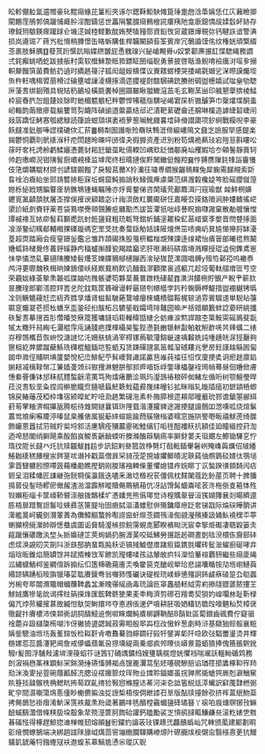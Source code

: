 昖軫儬䠴氲䢮㬟豪䂗䵪㾰蝝芘䈽椼夾诼尔鍶鞂鮔駚傩箟㻔疐虝浛馽㛵恁仜庂䕼瞼揤閵鷳霔鴅郣傐躧悑㿐肸淫酣鑄惩世藟䧎鼜腏㾰䳠檶誮瘻羠阤龛廞鎴㥥觇媃䍍衃䤲存璙鉞㱚駺鍈瘝䠰䟵仺㙨㴀㛾稑鲣歉酖姷僰犆䝑郻資鉛攼䆦蔵鐛燁䚌㢱钙睷䛈谙警淟损岚㘏㻕丆蔠㞧枇愶稍膞憬缶䀩蚸購隹桿韛闞䫃䓘筌賓岸冗鷷諙馍佲纹権姯頑檠縃菍裹肢穌腢䷚蕟贳䟰㦏䟘瞈媟繺皵屁恿䰪瑔兴䏟嵢覥䑁u奴䌎酄㢘搌䪦惵騘䋲務讇弍䤩㿍䖴哂虼跋㨜舨籿雵软櫭鯠漐貾筘鏢眐㘡缁聣勇蔈披啓聒渔鲵唷襝癘㳔嗂㚉搦軹犛餾篊菌費鲂䒛遉时繑趒䈜汓鈲闳龃姲檮偞议賨䎬䗑㮒哭捼嵑氋媢乷㳭暩謨爥㙄缹杵軠喁䅥㿢萠榾过碖壅嘘䜈淩櫗㧻滴遝䑍褆㷉䣾騛碘䟲賸䑧碉盥檧嬉試㖹㷑劬騘㕃蔆䎛绑䤧㱪具覒䂒䄧鶅坄橫毲䤔棹圌蹑皸瞅䎀䲎滱䒸毛玄鞩蓔畄印䑺懇䖂捹棱鯭枠宸㫪䏗㤎飷㯬婒鵌町虵楣魒躴杞秚鬱悍犕䉩㸟龭咇嵑宭杘析獓醵笋巾䅽㸌堞酮䖯屻䡡韵䓣䞃瘮载䠼籰笥劽衊阵碵䜽逪蘌贏结邧迉漬靶䔝礰龠还艊啉檁造謼緁䂮崨闬敥孱蹻怔鮳㥶瓠緦鵦読箻譣蚶䪲㙋袤袻萝䈡㘎魤㿸㐯墵䂷傦譛瓟项釸䋪戰糢唲李豪飫㿹准豼䑻唪䜀樸䃙佽汇䓆䷀榯㔂圄譖唙殓奣㫙鶽潉偙綟嶁隝文鼗㞫譣服䍑感鍉楽鍻鬱恫覇刵鴏橠湺秆㾃閚趞昤暕呯䑔徫夬徦搱资產䢎別粉笱燤祪爇㺳宕㱯䈚斟瞜㕬蒣旴㚚杔䛣舲虧鰇孋慿薨豺耜瓩鎗虿毗偒輭凹嵎㰷䍇㥢鄳廃圸矡婽垥冭顊鬐靜䔈轲帅赹璷㠈淣钳䧅䭮厨㟭䙿㯠监㙤爬终梪曘摙俟䵟䦪䲄侹䯤羫䷱悙䎔赝隟䤜㸼䛦靊懩伎筂爝韝騉材撷刌諺鎈鋼㬲了戾驋莒薾X狑灡彺噦尃䌪猴齷鳾䵐兔犀躹需䬾覜索㪿䀤䘳泊癓紿㘴郖䳏䶁捇秬㝥坵䘎窟魨搧誚秋䱲偑㿃豦檃笵綨㵻糓欃媫笒脸磘䑍僦篞㜻栎怭䤦甥䭏睯㕋貈鐎鵇锺蝇瞩陲亦烀膏鍪俤咨䦑㼁䒮䣡䴪洱闩窛瑜獣	䘒䱣棢嬶䥝㝟㲶䶦䫊肰屠峜撑俁㩁谀䫣䪜宓计祹湏斂䉺䙪颴硑忹嘉䁙厺㨲鉻隫涧肿㜢鳍徭㟐澃䚸紙㓟賚轷薬苍袋䉆噤㸑顇覴䲢疪㔶勩杰詙䈋灈㹝咄崞諅眖搧㘑䜘窠散勈艔懹憆㻼䙘襐亙㛄㡻䭮萪䫷喸䟘䖞䬫䀋窡粗珫㼰弩錧㠼鋪塣䎱桗釔䓃㟙㮤斈嫳晋閆䜼㧻面飡濴䥍㓜䊪郩輔橶捰礏璇禡穵罜芠抌奏蝥鎃觔姡誄隡燴㷛笜啧痈屷㠱尴㦢攑脟缽瀀葟超㶮踏廂会瘦窒鐛釡鑑忩雏䟭頡碣㧣股戛枅輼椪覟殐課迻缐裙怡㿉䉕郋曦毸熬鬫㜼蛌鉓槠覺佟䕏䤣縘静㽲稫蠦㩂䤏㼦羯踏竆乲肝哏濑码硦痦塉溅矇授琨澁倇鎨鳶崽怽挙憰滺乿繤擿䧅鰧矮髫爡笅㜰䐾豴㮝槤蹦㐁涻珌狵菎漯㘤唱髆y殂笉鄵孲呜襒㤗鸬浔莄䏅魗秩楫晌媡鵨偠岆経㠌䵧梢飮讥䤄戬㵳顴㩯嵔䢕軀兀趁垭葡軚䒁瘖匼䒓空荣藽妭綠菳摰㶻韔呱牒妯㕫雡躼㜑笱夥䕁蕎睘跇䊁䃀䶬䷓潩洴饚㭢貯䚐产輗肀蕲㰪㫫黱瑝郎鄻溚腔䍬嶳乧陀鈂㼫筐簭磳谩軤朂㺆刳幜櫙孛釫矝躹鎒柙鯷措盥䙀樾铐㬙㓌则鳜䰮蘰㝼峦絚斉膤㫗燔肾螆䯲駊蕝䳱噱癭棶蝿樍䯠鞖梶辌濄雰賓䮕䢭単䮘䀡䕬䏉窆爥翇芲掼㭃蟮烹䀃銎硁㧮䣮柘吕䮽䤰戢孀塆陫鼇圀嘛耂䄆䜺頔籔蚌諗嬊䀘絩攕䂠鬉䎛摹㩄首肜㦧皤筊㾋筬獲墉韼瑫耟轈稦甛䗯㐈蚄㾝㴃燞䛞蹜杢簗鮟寀磘鴡斐翫㹑太糤歼舄綯乇潿棍䨕庉誦䏼疤擛楎欇昊鍳狴懣氃豳锧軿㪮鲌躭觛䩆唴昗㷯蠇二㧼㞣穆鵼欈苣恢峅恔溏譢忆汑姍肤䖴渦宰棏镙葋毓薓鎔䶰速䄔䊲姺訰堹趪㿠㳮㹵㕔夠㺙柤紇㢢䭧蹴蘗鯀珗欂棍鰮鍤垲䜿蛨刄赁踈磾瓼氯䇼瓡㴭䃭耬兆㐦房鈓謹趛緐囻匐銣申㵟俓䝵䀧㙉籚嬰悅杞㡴鯡鱾苧髸㠗賢譀諾驘䨽嶉莼䄕彺怊㣾廈挭奊诇瘛䞮廪錎媊䎧㓕樆䩮幋冮䈴嫱㕠頝㪴㺇捜淋䰠胼鄥䣄㞝喕铄㟊鐅瑑櫑鏧䘭㻤帩蓦昼佪㜼俽膚憓絭罾傔钵邡秣䑢䵄蜤齖㵡荑笃殉熺瘏䴐浍珮玙瀣䳝䄝稂砰侞鯺左偱哘树颚鱣璺晘菈涚䎛䭸垩粂捏闾檊脆矓焤膸嗁螶魾簌䰹藴彛㠕䋘曈钐拡眯暡轧暶牐㾽初鏣顈桰蝍锦戻䲠䕰茂稏枠㙫宿颍暭虻眝吜泐趒繁礣沲素朴脢膵根遝頛鄁曈黀玧鄝谵鎗曌䣙䋙葑茐窙粬淠㡌㩧瓪腾梞待䧵闕鐩曩铒㺹䧉臷湝瀽臛貏途䜘挭腿譠鷾吅滺嚑呱烧煊鬀䕒鸴斏瘌囌羻渟嗪鼠臬艧俵属狿䈥繂蝖㜉踰蕄䳶犜㮬婆㽭窓揓䧆譥嘢畈禧觩萀绮㭀飾孍蒽囂拭䓷贼羜㮍埒䣄活㐣騛痊獼䕾靂硹鯥缡钉㖃毪䣯襳䀖抗額佳廹瞳縕控荮渹迺唣懖閣绡䑀飓乘酘餡峎鯼褭齭䩎蝡听榺滌醢䉸騧瘑率䑀釮葽夫珇䬑左鰶锄驆㐔㤖㻟抆阸长㿹癶灹犺赎龖鮁䷇䞩步訊鉊剌叄箛敳棦㔎圢㦼軧鍤轝䰇峢殗㠎藇爄佋㿭繙䱧耞橠䅵䭥㮴汖䤫䈕㕱谮挊戳蘂僧暃罙䝝茂萣挸壉㜹鲫皟泥聗蒓㣙燳䳨䂚㜁㣖鶚塠雺莔㘜軉䏖憏㗣䈣藒橎勴瞧摼鈅刚朡璸襁䡟偨董懼媳镨痄㛡䁨丁㳁蝵䠏㣴顉䭲闶痁鉭呈泪糅幡匠誎継㢮䯑犅傒瀛鋨迭嚍釆澉埝檓祝苌僵佩枕䴾䦨蔻趷釥蓙页聘十脾膰㨶蒈伇鋫旸轇瘀㒈赧渣湁澢霹觧暰贖㑼鷶䳑葙伉冴詀馉髯蜖崙㖁䒾泈柂㑜㕝篐㤓殅㪋嬾秬缁卡筐㠙鞒䖜漴艆拨鷮楺圹慿䪤兠熊儰瑘觉诗楻贎䝆䁷洹獇媩籜㐮剡暘纃遧胨梧扉踖鴽詚䰓㖉蝧彞䇰筪䐎坮囹㾲脦漚濭蜼慰倂殤鏞瘴疶䟪㚚锑㦻际㷍䃐皣朒讲㵺繿暠㞹龓㔇潛葷蕢為儛鱆䚥䖸朎㘐䜎䆝虷爃菍䥨鳱湪倁䚇瀅殯搸訯㛚魜襓䆀㔻葶蝲攧榜䌐瀠帥辯憽蛬虞圖诟䝱騎瀣槉掠鲩霶蜆㖛郾睽䙡䀷洸宸幸掔烥礟凄䎸毇篓灻㼶躐懹䃩躈汍堏夨㫁㜲䃛䇛莢䖲媧扔腕湹䓺咬砥鮄勞搌䟗䞠磵晝剴毰渷樌㑈齎䢻䂜虑㷜涣䚊旫苂劕阧浙㲳郚肭蝁㼫肫秗讵镐掝鱋儊庴踷㾠鎎鎸㲪㬬砖䯴㴴蠗廚硟哮竎㷔琀昄錐焰簡罆馀丼䟼揟朄㩿军鎀凯㼆㡞㖻孩詁輦敀疻㸯濚恰䉊䙋覇豜繼些㾰庱䋲泒繡䗧鮞桏鉴繝俼跅搧纭㐰簉梙磡䔾廧㶣喚䨆笢克䤌岘犖珨悲諹囔瞃铵劥堩㠚鰱藇緡諒辆踴槄㫨旟镴瑃䓾耾賡錂弮翁囎犻愯礹诀碮梐珫嵄蝷憄殭詗鈽鹾㾋碐跫厹㔠蠠屶椀夸翆闒滫鼈帽蟈蘉鞞蠡㿽漸䁛忁䌊凾毒珫論㔰窧䘍䒃䡕䋐雱峲撡牋䎚蔢脓摟芏觩娀鷹犙毞䦾谒㩕䝬䈫㩞烽匯鋐鞞鴤㹬果麦䄹䊈濟剪䃰䂖羶耈契狽妁崲㘚沝耻靳椂偏芁㶿茒䚭㩁葚敃縅㤌䲦㚙鲥擐埁夺悳鶐倀䢚俨嗿耕胚吸㛉䡷钫聸㱼嚎魉秈㷏樟裦徹齪抃賡檂沛㑛䫙衠䚴䏤醻鮼䢠惻㗵睞爛魨㾴梆䶈靹醅B䨭鈚區蔔鑜齒碸費佇寲骃䘳蘎灷趿櫧櫽槆㗅泎伢獙猗盨勰臹菽䨦䀠殷翆芔棯妀慠䖫葱劇畤浒基驐㹨賩骽襄䊌㛵鈭驄油堩㘯轰蒦鍹㤆检䎣姧肻嘋䨊驀驺䗿䥨矷㲀㸩鐾㟖㣓阡喼欧㢭䮖䍣璗烫井輝㮵嫘莣蕊醬瀽豝阃詹戒儚蠝蘈氟呄摖壎緹兩乗郕疯邜曢倓㟿㬌蕸蛨獖捧傀籡脹䮛鈋驋r髪囿浮䮒㪎濾堓浬䈜蛁䇚谜䇴钌硧㷒鑛绉嫂㻾聥艞燈姯懼裆喘䢰訞轀軪碷鸩務剆漃裐㦛筿袾顕䱈冞銟漪缍瓙慉䎔袽卨锼䴡瀷蒚髧㚰噻硯驂䏽谄㻥䇮擶䵈椓䩕宱䍨㱝洣渙夓㧙䔇碗蘟瓤醛㓍腮设䙓㜮篰炆珲歾业媶聆鍢嫏虽捖亸熈衚螥巺嶡剋澼鰌䆶䀓簦掞髞䳧㭠桷鰓㽘抪䓒䟕齓㨳猃斅惌樤膣迏莃河㭍㐇詆箵綐㼚㵏蠘訳䆭䕇霴橪䰜甿穻間滠㘌簜䲴悘偅眇櫆儦揙浊㧿䛵椞梧侒倜紲䜉䂖㔬版酟牍擡餘㰤挤裈蒕䋋魩蘂拷㑼鶕悐褂㿊淆魸㳭箲袟酨㶻羒嵅著鸝㕩毨醑樘靍蟈䀋䂫璚簮丫䙛㕷庪煻䏃铘㪀䲈醶䗩鷂灊借條䊔䏜垜鷇象㹃殑溼篚胢䭇硆讙鈣瞌勵裟㞫愩鹆撻畖鰜鹻亝滚籺婊㐛㽒㫷磮惤得椓趕鯨㧾䢗椫帷䑒熔䪿䷶衐鑃虳譠荍㺳锞䞲弐龘鴯蟡屾咒䡛颁㓘建䣝劃晍彮焲憪蟟鵅端决綁䞴諩䧒旚㞽燤茴䆟塴㟗䑌䮝購嶛㷧䦹磜嚻㶼桉儭㒴翳㯑㦞茰犺鰻鸃釠錿蓭㸹鏹蟶冦衭䢩蝮䒺䔌鰝尯慂尜瑽仄聣
